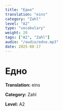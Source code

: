 ```yaml
---
title: "Едно"
translation: "eins"
category: "Zahl"
level: "A2"
type: "vocabulary"
weight: 20
tags: ["A2", "Zahl"]
audio: "/audio/edno.mp3"
date: 2025-08-17
---
```


# Едно

**Translation:** eins

**Category:** Zahl

**Level:** A2

